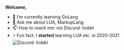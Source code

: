 **Welcome,**

- 🌱 I’m currently learning GoLang
- 💬 Ask me about LUA, MarkupLang
- 📫 How to reach me: *via Discord: hobbl*
- ⚡ Fun fact: I **started** learning LUA etc. in 2020-2021  
![Discord: hobbl](https://github.com/HobblHase/HobblHase/assets/123955956/45289231-edc9-488d-993d-9b69192561d8)
